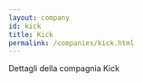 ```yaml
---
layout: company
id: kick
title: Kick
permalink: /companies/kick.html
---
```


Dettagli della compagnia Kick